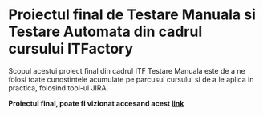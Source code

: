 # Proiectul final de Testare Manuala si Testare Automata din cadrul cursului ITFactory

Scopul acestui proiect final din cadrul ITF Testare Manuala este de a ne folosi toate cunostintele acumulate pe parcusul cursului si de a le aplica in practica, folosind tool-ul JIRA.

**Proiectul final, poate fi vizionat accesand acest <a href="https://github.com/AdrianSandu92/Proiect-practic-testare-manuala/blob/main/PROIECT%20FINAL.pdf">link</a>**
